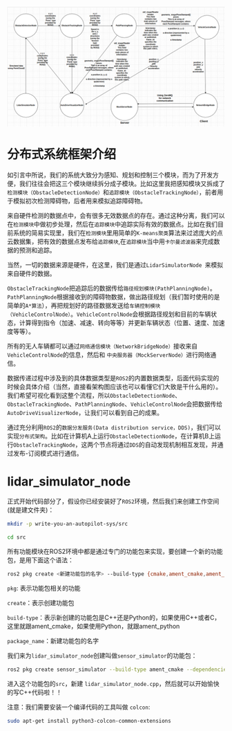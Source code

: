 ![result](/asset/system_design.png)

# 分布式系统框架介绍

如引言中所说，我们的系统大致分为感知、规划和控制三个模块，而为了开发方便，我们往往会把这三个模块继续拆分成子模块。比如这里我把感知模块又拆成了`检测模块（ObstacleDetectionNode）`和`追踪模块（ObstacleTrackingNode）`，前者用于模拟初次检测障碍物，后者用来模拟追踪障碍物。

来自硬件检测的数据点中，会有很多无效数据点的存在。通过这种分离，我们可以在`检测模块`中做初步处理，然后在`追踪模块`中追踪实际有效的数据点。比如在我们目前系统的简易实现里，我们在`检测模块`里用简单的`K-means聚类`算法来过滤庞大的点云数据集，把有效的数据点发布给`追踪模块`,在`追踪模块`当中用`卡尔曼滤波器`来完成数据的预测和追踪。

当然，一切的数据来源是硬件，在这里，我们是通过`LidarSimulatorNode `来模拟来自硬件的数据。

`ObstacleTrackingNode`把追踪后的数据传给`路径规划模块(PathPlanningNode)`。`PathPlanningNode`根据接收到的障碍物数据，做出路径规划（我们暂时使用的是简单的`A*算法`），再把规划好的路径数据发送给`车辆控制模块（VehicleControlNode）`。`VehicleControlNode`会根据路径规划和目前的车辆状态，计算得到指令（加速、减速、转向等等）并更新车辆状态（位置、速度、加速度等等）。

所有的无人车辆都可以通过`网络通信模块（NetworkBridgeNode）`接收来自`VehicleControlNode`的信息，然后和 `中央服务器（MockServerNode）`进行网络通信。

数据传递过程中涉及到的具体数据类型是`ROS2`的内置数据类型，后面代码实现的时候会具体介绍（当然，直接看架构图应该也可以看懂它们大致是干什么用的）。我们希望可视化看到这整个流程，所以`ObstacleDetectionNode`、`ObstacleTrackingNode`、`PathPlanningNode`、`VehicleControlNode`会把数据传给`AutoDriveVisualizerNode`，让我们可以看到自己的成果。

通过充分利用`ROS2`的`数据分发服务(Data distribution service，DDS)`，我们可以实现`分布式架构`。比如在计算机A上运行`ObstacleDetectionNode`，在计算机B上运行`ObstacleTrackingNode`，这两个节点将通过`DDS`的自动发现机制相互发现，并通过发布-订阅模式进行通信。

# lidar_simulator_node

正式开始代码部分了，假设你已经安装好了`ROS2`环境，然后我们来创建工作空间(就是建文件夹)：

```bash
mkdir -p write-you-an-autopilot-sys/src
```

```bash
cd src
```

所有功能模块在ROS2环境中都是通过专门的功能包来实现，要创建一个新的功能包，是用下面这个语法：

```bash
ros2 pkg create <新建功能包的名字> --build-type {cmake,ament_cmake,ament_python} --dependencies <依赖项>
```

`pkg`: 表示功能包相关的功能

`create`：表示创建功能包

`build-type`：表示新创建的功能包是C++还是Python的，如果使用C++或者C，这里就跟ament_cmake，如果使用Python，就跟ament_python

`package_name`：新建功能包的名字

我们来为`lidar_simulator_node`创建叫做`sensor_simulator`的功能包：

```bash
ros2 pkg create sensor_simulator --build-type ament_cmake --dependencies rclcpp
```

进入这个功能包的`src`，新建 `lidar_simulator_node.cpp`，然后就可以开始愉快的写C++代码啦！！



注意：我们需要安装一个编译代码的工具叫做 `colcon`:

```bash
sudo apt-get install python3-colcon-common-extensions
```